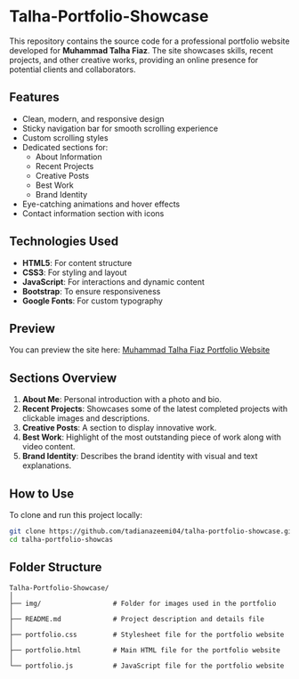 # Talha-Portfolio-Showcase

This repository contains the source code for a professional portfolio website developed for **Muhammad Talha Fiaz**. The site showcases skills, recent projects, and other creative works, providing an online presence for potential clients and collaborators.

## Features

- Clean, modern, and responsive design
- Sticky navigation bar for smooth scrolling experience
- Custom scrolling styles
- Dedicated sections for:
  - About Information
  - Recent Projects
  - Creative Posts
  - Best Work
  - Brand Identity
- Eye-catching animations and hover effects
- Contact information section with icons

## Technologies Used

- **HTML5**: For content structure
- **CSS3**: For styling and layout
- **JavaScript**: For interactions and dynamic content
- **Bootstrap**: To ensure responsiveness
- **Google Fonts**: For custom typography

## Preview

You can preview the site here: [Muhammad Talha Fiaz Portfolio Website](https://talhafiaz.my.canva.site)

## Sections Overview

1. **About Me**: Personal introduction with a photo and bio.
2. **Recent Projects**: Showcases some of the latest completed projects with clickable images and descriptions.
3. **Creative Posts**: A section to display innovative work.
4. **Best Work**: Highlight of the most outstanding piece of work along with video content.
5. **Brand Identity**: Describes the brand identity with visual and text explanations.

## How to Use

To clone and run this project locally:

```bash
git clone https://github.com/tadianazeemi04/talha-portfolio-showcase.git
cd talha-portfolio-showcas
```

## Folder Structure
```
Talha-Portfolio-Showcase/
│
├── img/                  # Folder for images used in the portfolio
│
├── README.md             # Project description and details file
│
├── portfolio.css         # Stylesheet file for the portfolio website
│
├── portfolio.html        # Main HTML file for the portfolio website
│
└── portfolio.js          # JavaScript file for the portfolio website
